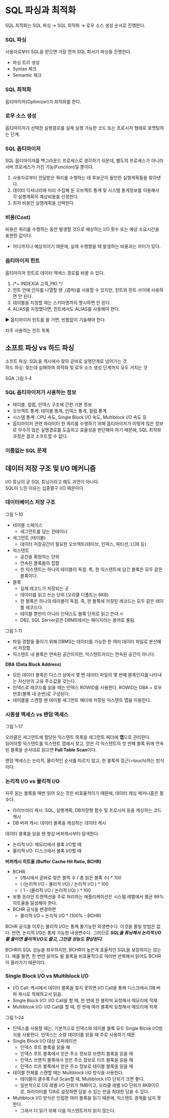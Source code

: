 # SQL 파싱과 최적화
SQL 최적화는 SQL 파싱 → SQL 최적화 → 로우 소스 생성 순서로 진행한다.

### SQL 파싱
사용자로부터 SQL을 받으면 가장 먼저 SQL 파서가 파싱을 진행한다.
- 파싱 트리 생성
- Syntax 체크
- Semantic 체크


### SQL 최적화
옵티마이저(Optimizer)가 최적화를 한다.

### 로우 소스 생성
옵티마이저가 선택한 실행결로를 실제 실행 가능한 코드 또는 프로시저 형태로 포맷팅하는 단계.

### SQL 옵티마이저
SQL 옵티마이저를 백그라운드 프로세스로 생각하기 쉬운데, 별도의 프로세스가 아니라 서버 프로세스가 가진 기능(Function)일 뿐이다.
1. 사용자로부터 전달받은 쿼리를 수행하는 데 후보군이 될만한 실행계획들을 찾아낸다.
2. 데이터 딕셔너리에 미리 수집해 둔 오브젝트 통계 및 시스템 통계정보를 이용해서 각 실행계획의 예상비용을 산정한다.
3. 최저 비용인 실행계획을 선택한다.

### 비용(Cost)
비용은 쿼리를 수행하는 동안 발생할 것으로 예상하는 I/O 횟수 또는 예상 소요시간을 표현한 값이다.
- 어디까지나 예상치이기 때문에, 실제 수행했을 때 발생하는 비용과는 차이가 있다.

### 옵티마이저 힌트
옵티마이저 힌트로 데이터 엑세스 경로를 바꿀 수 있다.
1. /*+ INDEX(A 고객_PK) */
2. 힌트 안에 인자를 나열할 땐 ,(콤마)를 사용할 수 있지만, 힌트와 힌트 사이에 사용하면 안 된다.
3. 테이블을 지정할 때는 스키마명까지 명시하면 안 된다.
4. ALIAS를 지정했다면, 힌트에서도 ALIAS를 사용해야 한다.

▶ 옵티마이저 힌트를 쓸 거면, 빈틈없이 기술해야 한다.

자주 사용하는 힌트 목록  

## 소프트 파싱 vs 하드 파싱
소프트 파싱: SQL을 캐시에서 찾아 곧바로 실행단계로 넘어가는 것  
하드 파싱: 찾는데 실패하여 최적화 및 로우 소스 생성 단계까지 모두 거치는 것  

SGA 그림 1-4

### SQL 옵티마이저가 사용하는 정보
- 테이블, 컬럼, 인덱스 구조에 간한 기본 정보
- 오브젝트 통계: 테이블 통계, 인덱스 통계, 컬럼 통계
- 시스템 통계: CPU 속도, Single Block I/O 속도, Multiblock I/O 속도 등
- 옵티마이저 관련 파라미터
한 쿼리를 수행하기 위해 옵티마이저가 이렇게 많은 정보로 무수히 많은 실행경로를 도출하고 효율성을 판단해야 하기 때문에, SQL 최적화 과정은 결코 소프트할 수 없다.

### 이름없는 SQL 문제


## 데이터 저장 구조 및 I/O 메커니즘
I/O 튜닝이 곧 SQL 튜닝이라고 해도 과언이 아니다.  
SQL이 느린 이유는 십중팔구 I/O 때문이다.

### 데이터베이스 저장 구조
그림 1-10  
- 테이블 스페이스
    - 세그먼트를 담는 컨테이너
- 세그먼트 (테이블)
    - 데이터 저장공간이 필요한 오브젝트(테이브, 인덱스, 파티션, LOB 등)
- 익스텐트
    - 공간을 확장하는 단위
    - 연속된 블록들의 집합
    - 한 익스텐트는 하나의 테이블이 독점. 특, 한 익스텐트에 담긴 블록은 모두 같은 블록이다.
- 블록
    - 실제 레코드가 저장되는 곳
    - 데이터를 읽고 쓰는 단위 (오라클 디폴트는 8KB)
    - 한 블록은 하나의 테이블이 독점. 즉, 한 블록에 저장된 레코드는 모두 같은 테이블 레코드다.
    - 테이블 뿐만이 아니라 인덱스도 블록 단위로 읽고 쓴다.ㅇ
    - DB2, SQL Server같은 DBMS에서는 페이지라는 용어로 불림.

그림 1-11
- 파일 경합을 줄이기 위해 DBMS는 데이터를 가능한 한 여러 데이터 파일로 분산해서 저장함.
- 익스텐트 내 블록은 연속된 공간이지만, 익스텐트끼리는 연속된 공간이 아니다.

**DBA (Data Block Address)**
- 모든 데이터 블록은 디스크 상에서 몇 번 데이터 파일의 몇 번째 블록인지를 나타내는 자신만의 고유 주소값을 갖는다.
- 인덱스로 레코드를 읽을 때는 인덱스 ROWID를 사용한다. ROWID는 DBA + 로우번호(블록 내 순번)로 구성된다.
- 테이블을 스캔할 땐 테이블 세그먼트 헤더에 저장된 익스텐트 맵을 이용한다.


### 시퀀셜 액세스 vs 랜덤 액세스
그림 1-17  

오라클은 세그먼트에 할당된 익스텐트 목록을 세그먼트 헤더에 **맵**으로 관리한다.  
읽어야할 익스텐트를 익스텐트 맵에서 찾고, 얻은 각 익스텐트의 첫 번째 블록 뒤에 연속된 블록을 순서대로 읽으면 **Full Table Scan**이다.

랜덤 액세스는 논리적, 물리적인 순서를 따르지 않고, 한 블록씩 접근(=touch)하는 방식이다.


### 논리적 I/O vs 물리적 I/O
자주 읽는 블록을 매번 읽어 오는 것은 비효율적이기 때문에, 데이터 캐싱 메커니즘은 필수다.
- 라이브러리 캐시: SQL, 실행계획, DB저장형 함수 및 프로시저 등을 캐싱하는 코드 캐시
- DB 버퍼 캐시: 데이터 블록을 캐싱하는 데이터 캐시

데이터 블록을 읽을 땐 항상 버퍼캐시부터 탐색한다.
- 논리적 I/O: 메모리에서 블록 I/O할 때
- 물리적 I/O: 디스크에서 블록 I/O할 때
 
**버퍼캐시 히트율 (Buffer Cache Hit Ratio, BCHR)**
- BCHR
    - (캐시에서 곧바로 찾은 블럭 수 / 총 읽은 블록 수) * 100
    - ( (논리적 I/O - 물리적 I/O) / 논리적 I/O ) * 100
    - ( 1 - (물리적 I/O / 논리적 I/O) ) * 100
- 보통 온라인 트랜잭션을 주로 처리하는 애플리케이션은 시스템 레벨에서 평균 99% 히트율을 달성해야 한다.
- BCHR 공식을 변경하면
    - 물리적 I/O = 논리적 I/O * (100% - BCHR)

BCHR 공식을 이루는 물리적 I/O는 통제 불가능한 외생변수다. 이것을 줄일 방법은 없다. 반면, 논리적 I/O는 통제 가능한 내생변수다. 그러므로 ***SQL을 튜닝해서 논리적 I/O를 줄이면 물리적 I/O도 줄고, 그만큼 성능도 향상된다.***

BCHR이 SQL 성능을 좌우하지만, BCHR이 높은게 효율적인 SQL을 보장하지는 않는다. 예를 들면, 한 번만 읽어도 될 블록을 비효율적으로 여러번 반복해서 읽어도 BCHR이 올라가기 때문이다.


### Single Block I/O vs Multiblock I/O
- I/O Call: 캐시에서 데이터 블록을 찾지 못하면 I/O Call을 통해 디스크에서 DB 버퍼 캐시로 적재하고서 읽음.
- Single Block I/O: I/O Call을 할 때, 한 번에 한 블럭씩 요청해서 메모리에 적재
- Multiblcok I/O: I/O Call을 할 때, 한 번에 여러 블록씩 요청해서 메모리에 적재

그림 1-24
- 인덱스를 사용할 때는, 기본적으로 인덱스와 테이블 블록 모두 Single Blcok I/O방식을 사용한다. 인덱스는 소량 데이터를 읽을 때 주로 사용하기 때문.
- Single Block I/O 대상 오퍼레이션
    - 인덱스 루트 블록을 읽을 때
    - 인덱스 루트 블록에서 얻은 주소 정보로 브랜치 블록을 읽을 때
    - 인덱스 브랜치 블록에서 얻은 주소 정보로 리프 블록을 읽을 때
    - 인덱스 리프 블록에서 얻은 주소 정보로 테이블 블록을 읽을 때
- 테이블 전체를 스캔할 때는 Multiblock I/O 방식을 사용한다.
    - 테이블이 클수록 Full Scan할 때, Multiblock I/O 단위가 크면 좋다.
    - 일반적으로 OS 레벨 I/O 단위가 1MB이고, 오라클 레벨 I/O 단위가 8KB이므로, 파라미터를 128로 설정하면 담을 수 있는 만큼 최대한 담을 수 있다.
- Multiblock I/O 방식은 인접한 여러 블록을 읽기 때문에, 익스텐트 경계를 넘지 못한다.
    - 그래서 더 읽기 위해 다음 익스텐트까지 읽지 않는다.

